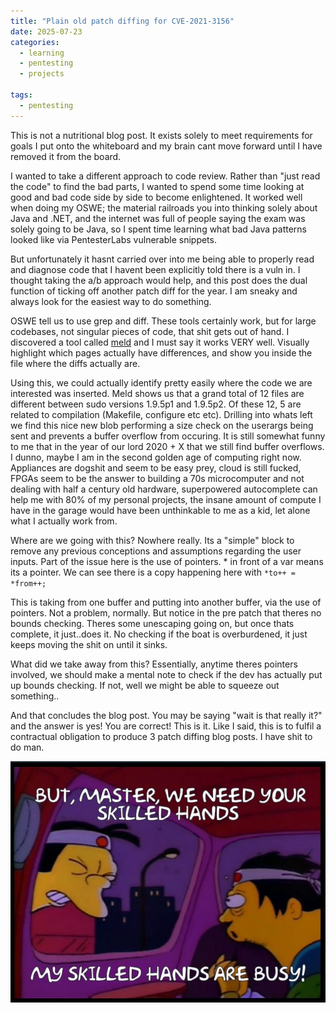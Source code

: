 ```yaml
---
title: "Plain old patch diffing for CVE-2021-3156"
date: 2025-07-23
categories:
  - learning
  - pentesting
  - projects
  
tags:
  - pentesting
---
```


This is not a nutritional blog post. It exists solely to meet requirements for goals I put onto the whiteboard and my brain cant move forward until I have removed it from the board.

I wanted to take a different approach to code review. Rather than "just read the code" to find the bad parts, I wanted to spend some time looking at good and bad code side by side to become enlightened. It worked well when doing my OSWE; the material railroads you into thinking solely about Java and .NET, and the internet was full of people saying the exam was solely going to be Java, so I spent time learning what bad Java patterns looked like via PentesterLabs vulnerable snippets.

But unfortunately it hasnt carried over into me being able to properly read and diagnose code that I havent been explicitly told there is a vuln in. I thought taking the a/b approach would help, and this post does the dual function of ticking off another patch diff for the year. I am sneaky and always look for the easiest way to do something.

OSWE tell us to use grep and diff. These tools certainly work, but for large codebases, not singular pieces of code, that shit gets out of hand. I discovered a tool called [meld](gnome.pages.gitlab.gnome.org/meld/) and I must say it works VERY well. Visually highlight which pages actually have differences, and show you inside the file where the diffs actually are. 

Using this, we could actually identify pretty easily where the code we are interested was inserted. Meld shows us that a grand total of 12 files are different between sudo versions 1.9.5p1 and 1.9.5p2. Of these 12, 5 are related to compilation (Makefile, configure etc etc). Drilling into whats left we find this nice new blob performing a size check on the userargs being sent and prevents a buffer overflow from occuring. It is still somewhat funny to me that in the year of our lord 2020 + X that we still find buffer overflows. I dunno, maybe I am in the second golden age of computing right now. Appliances are dogshit and seem to be easy prey, cloud is still fucked, FPGAs seem to be the answer to building a 70s microcomputer and not dealing with half a century old hardware, superpowered autocomplete can help me with 80% of my personal projects, the insane amount of compute I have in the garage would have been unthinkable to me as a kid, let alone what I actually work from.

Where are we going with this? Nowhere really. Its a "simple" block to remove any previous conceptions and assumptions regarding the user inputs. Part of the issue here is the use of pointers. * in front of a var means its a pointer. We can see there is a copy happening here with ````*to++ = *from++;```` 

This is taking from one buffer and putting into another buffer, via the use of pointers. Not a problem, normally. But notice in the pre patch that theres no bounds checking. Theres some unescaping going on, but once thats complete, it just..does it. No checking if the boat is overburdened, it just keeps moving the shit on until it sinks.

What did we take away from this? Essentially, anytime theres pointers involved, we should make a mental note to check if the dev has actually put up bounds checking. If not, well we might be able to squeeze out something..

And that concludes the blog post. You may be saying "wait is that really it?" and the answer is yes! You are correct! This is it. Like I said, this is to fulfil a contractual obligation to produce 3 patch diffing blog posts. I have shit to do man.

![busy](/assets/images/diff2/busy.jpg)
